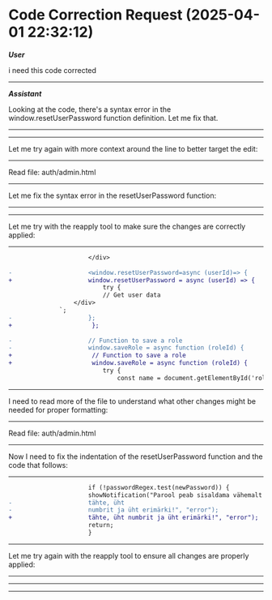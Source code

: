 <!-- Generated by SpecStory -->

# Code Correction Request (2025-04-01 22:32:12)

_**User**_

i need this code corrected 

---

_**Assistant**_

Looking at the code, there's a syntax error in the window.resetUserPassword function definition. Let me fix that.

---



---

Let me try again with more context around the line to better target the edit:

---

Read file: auth/admin.html

---

Let me fix the syntax error in the resetUserPassword function:

---



---

Let me try with the reapply tool to make sure the changes are correctly applied:

---

```diff
                      </div>
  
-                     <window.resetUserPassword=async (userId)=> {
+                     window.resetUserPassword = async (userId) => {
                          try {
                          // Get user data
                  </div>
              `;
-                     };
+                      };
  
-                     // Function to save a role
-                     window.saveRole = async function (roleId) {
+                      // Function to save a role
+                      window.saveRole = async function (roleId) {
                          try {
                              const name = document.getElementById('roleName').value;
```

---

I need to read more of the file to understand what other changes might be needed for proper formatting:

---

Read file: auth/admin.html

---

Now I need to fix the indentation of the resetUserPassword function and the code that follows:

---

```diff
                      if (!passwordRegex.test(newPassword)) {
                      showNotification("Parool peab sisaldama vähemalt 8 tähemärki, üht suurt tähte, üht väikest
-                     tähte, üht
-                     numbrit ja üht erimärki!", "error");
+                     tähte, üht numbrit ja üht erimärki!", "error");
                      return;
                      }
```

---

Let me try again with the reapply tool to ensure all changes are properly applied:

---



---



---

